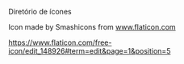 Diretório de ícones

Icon made by Smashicons from www.flaticon.com

https://www.flaticon.com/free-icon/edit_148926#term=edit&page=1&position=5
